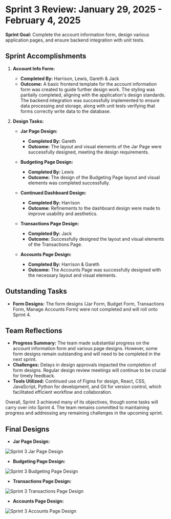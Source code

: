 # Sprint 3 Review: January 29, 2025 - February 4, 2025

**Sprint Goal:** Complete the account information form, design various application pages, and ensure backend integration with unit tests.

## Sprint Accomplishments

1. **Account Info Form:**
   - **Completed By:** Harrison, Lewis, Gareth & Jack
   - **Outcome:** A basic frontend template for the account information form was created to guide further design work. The styling was partially completed, aligning with the application's design standards. The backend integration was successfully implemented to ensure data processing and storage, along with unit tests verifying that forms correctly write data to the database.

2. **Design Tasks:**
   - **Jar Page Design:**
     - **Completed By:** Gareth
     - **Outcome:** The layout and visual elements of the Jar Page were successfully designed, meeting the design requirements.

   - **Budgeting Page Design:**
     - **Completed By:** Lewis
     - **Outcome:** The design of the Budgeting Page layout and visual elements was completed successfully.

   - **Continued Dashboard Design:**
     - **Completed By:** Harrison
     - **Outcome:** Refinements to the dashboard design were made to improve usability and aesthetics.

   - **Transactions Page Design:**
     - **Completed By:** Jack
     - **Outcome:** Successfully designed the layout and visual elements of the Transactions Page.

   - **Accounts Page Design:**
     - **Completed By:** Harrison & Gareth
     - **Outcome:** The Accounts Page was successfully designed with the necessary layout and visual elements.

## Outstanding Tasks

- **Form Designs:** The form designs (Jar Form, Budget Form, Transactions Form, Manage Accounts Form) were not completed and will roll onto Sprint 4.

## Team Reflections

- **Progress Summary:** The team made substantial progress on the account information form and various page designs. However, some form designs remain outstanding and will need to be completed in the next sprint.
- **Challenges:** Delays in design approvals impacted the completion of form designs. Regular design review meetings will continue to be crucial for timely feedback.
- **Tools Utilized:** Continued use of Figma for design, React, CSS, JavaScript, Python for development, and Git for version control, which facilitated efficient workflow and collaboration.

Overall, Sprint 3 achieved many of its objectives, though some tasks will carry over into Sprint 4. The team remains committed to maintaining progress and addressing any remaining challenges in the upcoming sprint.

## Final Designs

- **Jar Page Design:**

![Sprint 3 Jar Page Design](../Images/Sprints/Sprint3_Jar_Page_Design.png)

- **Budgeting Page Design:**

![Sprint 3 Budgeting Page Design](../Images/Sprints/Sprint3_Budgeting_Page_Design.png)

- **Transactions Page Design:**

![Sprint 3 Transactions Page Design](../Images/Sprints/Sprint3_Transactions_Page_Design.png)

- **Accounts Page Design:**

![Sprint 3 Accounts Page Design](../Images/Sprints/Sprint3_Accounts_Page_Design.png)
